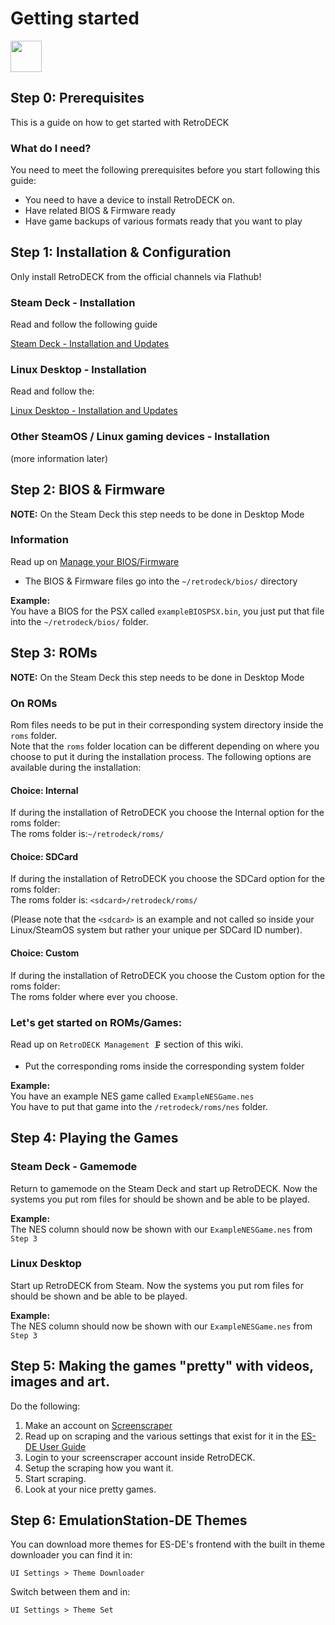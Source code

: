 # Getting started

<img src="../../wiki_icons/pixelitos/retrodeck.png" width="50">

## Step 0: Prerequisites

This is a guide on how to get started with RetroDECK

### What do I need?
You need to meet the following prerequisites before you start following this guide:

* You need to have a device to install RetroDECK on.
* Have related BIOS & Firmware ready
* Have game backups of various formats ready that you want to play

## Step 1: Installation & Configuration
Only install RetroDECK from the official channels via Flathub!

### Steam Deck - Installation<br>
Read and follow the following guide

[Steam Deck - Installation and Updates](../wiki_devices/steamdeck/steamdeck-start.md)

### Linux Desktop - Installation<br>
Read and follow the:

[Linux Desktop - Installation and Updates](../wiki_devices/linux_desktop/linux-install.md)


### Other SteamOS / Linux gaming devices - Installation<br>

(more information later)

## Step 2: BIOS & Firmware

**NOTE:** On the Steam Deck this step needs to be done in Desktop Mode

### Information
Read up on [Manage your BIOS/Firmware](../wiki_management/bios-firmware.md)

* The BIOS & Firmware files go into the `~/retrodeck/bios/` directory <br>


**Example:**<br>
You have a BIOS for the PSX called `exampleBIOSPSX.bin`, you just put that file into the `~/retrodeck/bios/` folder.

## Step 3: ROMs

**NOTE:** On the Steam Deck this step needs to be done in Desktop Mode

### On ROMs

Rom files needs to be put in their corresponding system directory inside the `roms` folder.<br>
Note that the `roms` folder location can be different depending on where you choose to put it during the installation process. The following options are available during the installation:

#### **Choice: Internal**<br>
If during the installation of RetroDECK you choose the Internal option for the roms folder:<br>
The roms folder is:`~/retrodeck/roms/`

#### **Choice: SDCard**<br>
If during the installation of RetroDECK you choose the SDCard option for the roms folder:<br>
The roms folder is: `<sdcard>/retrodeck/roms/`<br>

(Please note that the `<sdcard>` is an example and not called so inside your Linux/SteamOS system but rather your unique per SDCard ID number).<br>

#### **Choice: Custom**<br>
If during the installation of RetroDECK you choose the Custom option for the roms folder:<br>
The roms folder where ever you choose.


### Let's get started on ROMs/Games:

Read up on `RetroDECK Management 🗜️` section of this wiki.

* Put the corresponding roms inside the corresponding system folder

**Example:**<br>
You have an example NES game called `ExampleNESGame.nes` <br>
You have to put that game into the `/retrodeck/roms/nes` folder.

## Step 4: Playing the Games

### Steam Deck - Gamemode
Return to gamemode on the Steam Deck and start up RetroDECK. Now the systems you put rom files for should be shown and be able to be played.

**Example:**<br>
The NES column should now be shown with our `ExampleNESGame.nes` from `Step 3`

### Linux Desktop
Start up RetroDECK from Steam. Now the systems you put rom files for should be shown and be able to be played.

**Example:**<br>
The NES column should now be shown with our `ExampleNESGame.nes` from `Step 3`

## Step 5: Making the games "pretty" with videos, images and art.

Do the following:

1. Make an account on [Screenscraper](https://www.screenscraper.fr/)
2. Read up on scraping and the various settings that exist for it in the [ES-DE User Guide](../wiki_emulationStation_de/esde-guide.md)
3. Login to your screenscraper account inside RetroDECK.
4. Setup the scraping how you want it.
5. Start scraping.
6. Look at your nice pretty games.

## Step 6: EmulationStation-DE Themes
You can download more themes for ES-DE's frontend with the built in theme downloader you can find it in:

`UI Settings > Theme Downloader`

Switch between them and in:

`UI Settings > Theme Set`

